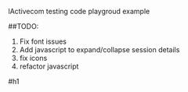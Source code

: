 lActivecom testing code playgroud example

  ##TODO:
  1. Fix font issues
  2. Add javascript to expand/collapse session details
  3. fix icons
  4. refactor javascript	

  #h1